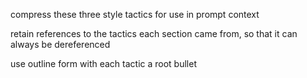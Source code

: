 compress these three style tactics for use in prompt context

retain references to the tactics each section came from, so that it can always be dereferenced

use outline form with each tactic a root bullet
